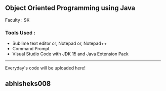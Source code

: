 ## Object Oriented Programming using Java
Faculty : SK

### Tools Used :
- Sublime text editor or, Notepad or, Notepad++
- Command Prompt
- Visual Studio Code with JDK 15 and Java Extension Pack

*******************************************************************
Everyday's code will be uploaded here!

## abhisheks008
